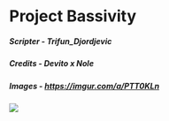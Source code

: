 # Project Bassivity

##### Scripter - Trifun_Djordjevic
##### Credits - Devito x Nole
##### Images - https://imgur.com/a/PTT0KLn

<img src="https://i.imgur.com/eRzi2Jg.png">
